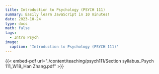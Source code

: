 ```yaml
---
title: Introduction to Psychology (PSYCH 111)
summary: Easily learn JavaScript in 10 minutes!
date: 2023-10-24
type: docs
math: false
tags:
  - Intro Psych
image:
  caption: 'Introduction to Psychology (PSYCH 111)'
---
```

{{< embed-pdf url="./content/teaching/psych111/Section syllabus_Psych 111_W18_Han Zhang.pdf" >}}
